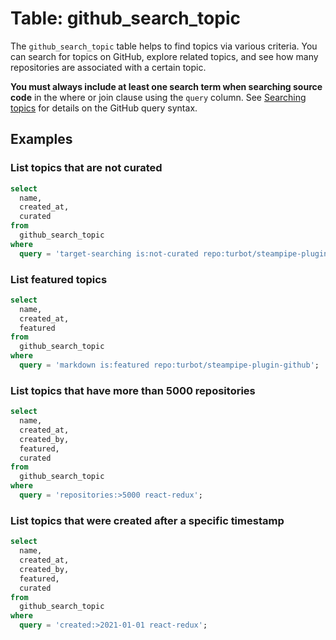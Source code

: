 # Table: github_search_topic

The `github_search_topic` table helps to find topics via various criteria. You can search for topics on GitHub, explore related topics, and see how many repositories are associated with a certain topic.

 **You must always include at least one search term when searching source code** in the where or join clause using the `query` column. See [Searching topics](https://docs.github.com/search-github/searching-on-github/searching-topics) for details on the GitHub query syntax.

## Examples

### List topics that are not curated

```sql
select
  name,
  created_at,
  curated
from
  github_search_topic
where
  query = 'target-searching is:not-curated repo:turbot/steampipe-plugin-github';
```

### List featured topics

```sql
select
  name,
  created_at,
  featured
from
  github_search_topic
where
  query = 'markdown is:featured repo:turbot/steampipe-plugin-github';
```

### List topics that have more than 5000 repositories

```sql
select
  name,
  created_at,
  created_by,
  featured,
  curated
from
  github_search_topic
where
  query = 'repositories:>5000 react-redux';
```

### List topics that were created after a specific timestamp

```sql
select
  name,
  created_at,
  created_by,
  featured,
  curated
from
  github_search_topic
where
  query = 'created:>2021-01-01 react-redux';
```
